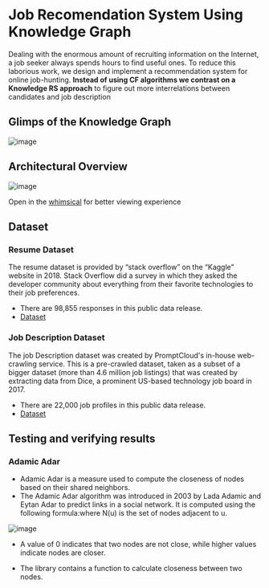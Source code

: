 # Job Recomendation System Using Knowledge Graph

Dealing with the enormous amount of recruiting information on the Internet, a job seeker
always spends hours to find useful ones. To reduce this laborious work, we design and
implement a recommendation system for online job-hunting. **Instead of using CF
algorithms we contrast on a Knowledge RS approach** to figure out more interrelations between
candidates and job description

## Glimps of the Knowledge Graph
![image](https://user-images.githubusercontent.com/54329870/187092922-81087f78-d320-45c4-bd57-fd64cd515d7b.png)


## Architectural Overview
![image](https://user-images.githubusercontent.com/54329870/187093350-a75f5db9-8631-4911-90cc-e5f40bd0c1c3.png)

Open in the [whimsical](https://whimsical.com/knowledge-graph-A3Q7SpW1mvQQeCMRfRZdR3) for better viewing experience
## Dataset

### Resume Dataset  
The resume dataset is provided by “stack
overflow” on the “Kaggle” website in 2018. Stack Overflow did a survey in which they asked
the developer community about everything from their favorite technologies to their job
preferences. 
- There are 98,855 responses in this public data release.
- [Dataset](https://www.kaggle.com/datasets/stackoverflow/stack-overflow-2018-developer-survey)

### Job Description Dataset
The job Description dataset was created by PromptCloud's in-house web-crawling service.
This is a pre-crawled dataset, taken as a subset of a bigger dataset (more than 4.6 million job
listings) that was created by extracting data from Dice, a prominent US-based technology job
board in 2017. 
- There are 22,000 job profiles in this public data release.
- [Dataset](https://data.world/promptcloud/us-jobs-on-dice-com)


## Testing and verifying results
### Adamic Adar
- Adamic Adar is a measure used to compute the closeness of nodes based on their shared
neighbors.
- The Adamic Adar algorithm was introduced in 2003 by Lada Adamic and Eytan Adar to predict
links in a social network. It is computed using the following formula:where N(u) is the set of nodes adjacent to u.

![image](https://user-images.githubusercontent.com/54329870/187093154-629eff85-40fe-44de-9522-5e90e610492e.png)

- A value of 0 indicates that two nodes are not close, while higher values indicate nodes are
closer.

- The library contains a function to calculate closeness between two nodes.
